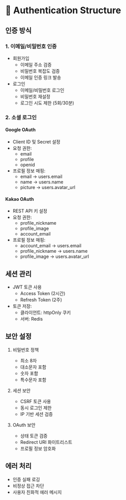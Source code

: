# 🔐 Authentication Structure

## 인증 방식

### 1. 이메일/비밀번호 인증
- 회원가입
  - 이메일 주소 검증
  - 비밀번호 복잡도 검증
  - 이메일 인증 링크 발송
- 로그인
  - 이메일/비밀번호 로그인
  - 비밀번호 재설정
  - 로그인 시도 제한 (5회/30분)

### 2. 소셜 로그인
#### Google OAuth
- Client ID 및 Secret 설정
- 요청 권한:
  - email
  - profile
  - openid
- 프로필 정보 매핑:
  - email -> users.email
  - name -> users.name
  - picture -> users.avatar_url

#### Kakao OAuth
- REST API 키 설정
- 요청 권한:
  - profile_nickname
  - profile_image
  - account_email
- 프로필 정보 매핑:
  - account_email -> users.email
  - profile_nickname -> users.name
  - profile_image -> users.avatar_url

## 세션 관리
- JWT 토큰 사용
  - Access Token (2시간)
  - Refresh Token (2주)
- 토큰 저장:
  - 클라이언트: httpOnly 쿠키
  - 서버: Redis

## 보안 설정
1. 비밀번호 정책
   - 최소 8자
   - 대소문자 포함
   - 숫자 포함
   - 특수문자 포함

2. 세션 보안
   - CSRF 토큰 사용
   - 동시 로그인 제한
   - IP 기반 세션 검증

3. OAuth 보안
   - 상태 토큰 검증
   - Redirect URI 화이트리스트
   - 프로필 정보 암호화

## 에러 처리
- 인증 실패 로깅
- 비정상 접근 차단
- 사용자 친화적 에러 메시지
